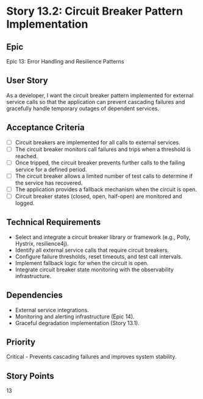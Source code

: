 # Story 13.2: Circuit Breaker Pattern Implementation

## Epic

Epic 13: Error Handling and Resilience Patterns

## User Story

As a developer, I want the circuit breaker pattern implemented for external service calls so that the application can prevent cascading failures and gracefully handle temporary outages of dependent services.

## Acceptance Criteria

- [ ] Circuit breakers are implemented for all calls to external services.
- [ ] The circuit breaker monitors call failures and trips when a threshold is reached.
- [ ] Once tripped, the circuit breaker prevents further calls to the failing service for a defined period.
- [ ] The circuit breaker allows a limited number of test calls to determine if the service has recovered.
- [ ] The application provides a fallback mechanism when the circuit is open.
- [ ] Circuit breaker states (closed, open, half-open) are monitored and logged.

## Technical Requirements

- Select and integrate a circuit breaker library or framework (e.g., Polly, Hystrix, resilience4j).
- Identify all external service calls that require circuit breakers.
- Configure failure thresholds, reset timeouts, and test call intervals.
- Implement fallback logic for when the circuit is open.
- Integrate circuit breaker state monitoring with the observability infrastructure.

## Dependencies

- External service integrations.
- Monitoring and alerting infrastructure (Epic 14).
- Graceful degradation implementation (Story 13.1).

## Priority

Critical - Prevents cascading failures and improves system stability.

## Story Points

13

